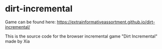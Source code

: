 # dirt-incremental

Game can be found here:  https://extrainformativeassortment.github.io/dirt-incremental/

This is the source code for the browser incremental game "Dirt Incremental" made by Xia
